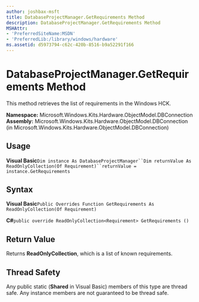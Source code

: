 ```yaml
---
author: joshbax-msft
title: DatabaseProjectManager.GetRequirements Method
description: DatabaseProjectManager.GetRequirements Method
MSHAttr:
- 'PreferredSiteName:MSDN'
- 'PreferredLib:/library/windows/hardware'
ms.assetid: d5973794-c62c-420b-8516-b9a52291f166
---
```


# DatabaseProjectManager.GetRequirements Method


This method retrieves the list of requirements in the Windows HCK.

**Namespace:** Microsoft.Windows.Kits.Hardware.ObjectModel.DBConnection **Assembly:** Microsoft.Windows.Kits.Hardware.ObjectModel.DBConnection (in Microsoft.Windows.Kits.Hardware.ObjectModel.DBConnection)

## Usage


**Visual Basic**`Dim instance As DatabaseProjectManager``Dim returnValue As ReadOnlyCollection(Of Requirement)``returnValue = instance.GetRequirements`

## Syntax


**Visual Basic**`Public Overrides Function GetRequirements As ReadOnlyCollection(Of Requirement)`

**C#**`public override ReadOnlyCollection<Requirement> GetRequirements ()`

## Return Value


Returns **ReadOnlyCollection**, which is a list of known requirements.

## Thread Safety


Any public static (**Shared** in Visual Basic) members of this type are thread safe. Any instance members are not guaranteed to be thread safe.

 

 






